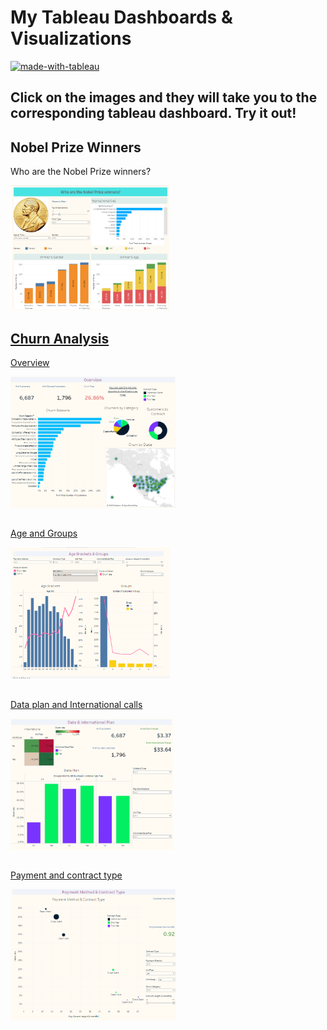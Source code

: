 # My Tableau Dashboards & Visualizations
[![made-with-tableau](https://img.shields.io/badge/Made%20with-Tableau-lightblue.svg)](https://www.tableau.com/)


## Click on the images and they will take you to the corresponding tableau dashboard. Try it out! ##

## Nobel Prize Winners 
Who are the Nobel Prize winners? 

<a href="https://public.tableau.com/app/profile/kate1758/viz/Nobel_prizes/WhoareNobelPrizewinners" target="_blank"><img src='images/Nobel-prize-winners.png' height = 200>

## Churn Analysis

Overview

<a href="https://public.tableau.com/app/profile/kate1758/viz/ChurnAnalysis_16573217917860/ChurnAnalysis" target="_blank"><img src='images/Churn-analysis-1.png' height = 210>

 ##
 Age and Groups 

<a href="https://public.tableau.com/app/profile/kate1758/viz/ChurnAnalysis_16573217917860/ChurnAnalysis" target="_blank"><img src='images/Churn-analysis-2.png' height = 210>

 ##
 Data plan and International calls

<a href="https://public.tableau.com/app/profile/kate1758/viz/ChurnAnalysis_16573217917860/ChurnAnalysis" target="_blank"><img src='images/Churn-analysis-3.png' height = 210>

 ##
 Payment and contract type
 
<a href="https://public.tableau.com/app/profile/kate1758/viz/ChurnAnalysis_16573217917860/ChurnAnalysis" target="_blank"><img src='images/Churn-analysis-4.png' height = 210>

 
